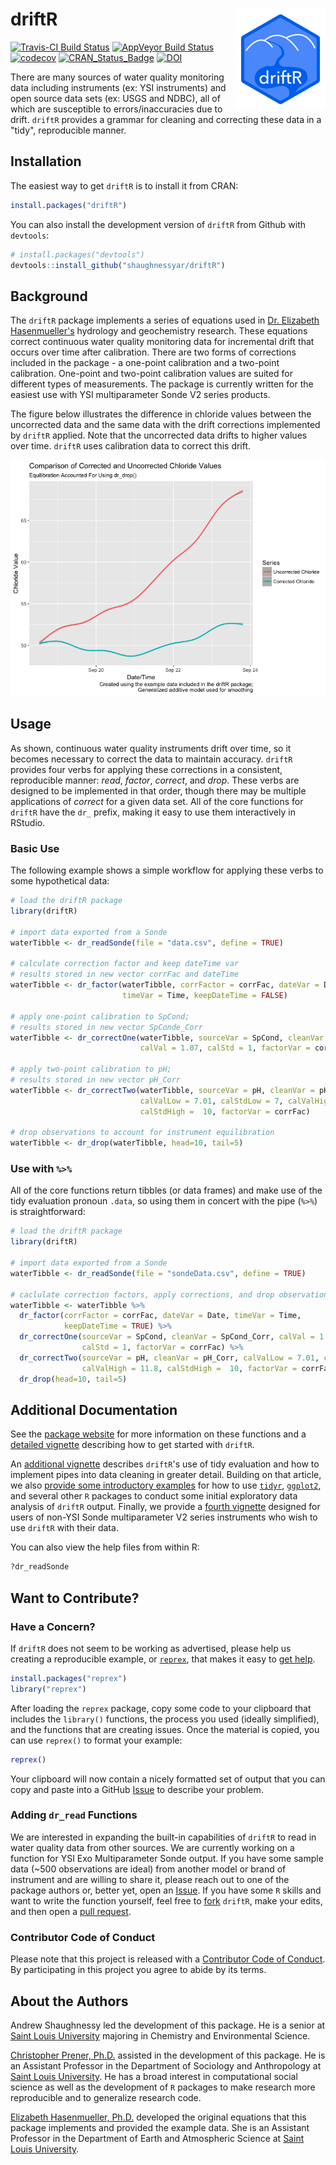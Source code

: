 
<!-- README.md is generated from README.Rmd. Please edit that file -->
driftR <img src="man/figures/logo.png" align="right" />
=======================================================

[![Travis-CI Build Status](https://travis-ci.org/shaughnessyar/driftR.svg?branch=master)](https://travis-ci.org/shaughnessyar/driftR) [![AppVeyor Build Status](https://ci.appveyor.com/api/projects/status/github/shaughnessyar/driftR?branch=master&svg=true)](https://ci.appveyor.com/project/shaughnessyar/driftR) [![codecov](https://codecov.io/gh/shaughnessyar/driftR/branch/master/graph/badge.svg)](https://codecov.io/gh/shaughnessyar/driftR) [![CRAN\_Status\_Badge](https://www.r-pkg.org/badges/version/driftR)](https://CRAN.R-project.org/package=driftR) [![DOI](https://zenodo.org/badge/91733812.svg)](https://zenodo.org/badge/latestdoi/91733812)

There are many sources of water quality monitoring data including instruments (ex: YSI instruments) and open source data sets (ex: USGS and NDBC), all of which are susceptible to errors/inaccuracies due to drift. `driftR` provides a grammar for cleaning and correcting these data in a "tidy", reproducible manner.

Installation
------------

The easiest way to get `driftR` is to install it from CRAN:

``` r
install.packages("driftR")
```

You can also install the development version of `driftR` from Github with `devtools`:

``` r
# install.packages("devtools")
devtools::install_github("shaughnessyar/driftR")
```

Background
----------

The `driftR` package implements a series of equations used in [Dr. Elizabeth Hasenmueller's](https://www.slu.edu/arts-and-sciences/earth-atmospheric-sciences/faculty/hasenmueller-elizabeth.php) hydrology and geochemistry research. These equations correct continuous water quality monitoring data for incremental drift that occurs over time after calibration. There are two forms of corrections included in the package - a one-point calibration and a two-point calibration. One-point and two-point calibration values are suited for different types of measurements. The package is currently written for the easiest use with YSI multiparameter Sonde V2 series products.

The figure below illustrates the difference in chloride values between the uncorrected data and the same data with the drift corrections implemented by `driftR` applied. Note that the uncorrected data drifts to higher values over time. `driftR` uses calibration data to correct this drift.

![](man/figures/chloride_Drop.png)

Usage
-----

As shown, continuous water quality instruments drift over time, so it becomes necessary to correct the data to maintain accuracy. `driftR` provides four verbs for applying these corrections in a consistent, reproducible manner: *read*, *factor*, *correct*, and *drop*. These verbs are designed to be implemented in that order, though there may be multiple applications of *correct* for a given data set. All of the core functions for `driftR` have the `dr_` prefix, making it easy to use them interactively in RStudio.

### Basic Use

The following example shows a simple workflow for applying these verbs to some hypothetical data:

``` r
# load the driftR package
library(driftR)

# import data exported from a Sonde 
waterTibble <- dr_readSonde(file = "data.csv", define = TRUE)

# calculate correction factor and keep dateTime var
# results stored in new vector corrFac and dateTime
waterTibble <- dr_factor(waterTibble, corrFactor = corrFac, dateVar = Date, 
                         timeVar = Time, keepDateTime = FALSE)

# apply one-point calibration to SpCond;
# results stored in new vector SpConde_Corr
waterTibble <- dr_correctOne(waterTibble, sourceVar = SpCond, cleanVar = SpCond_Corr, 
                             calVal = 1.07, calStd = 1, factorVar = corrFac)

# apply two-point calibration to pH;
# results stored in new vector pH_Corr
waterTibble <- dr_correctTwo(waterTibble, sourceVar = pH, cleanVar = pH_Corr, 
                             calValLow = 7.01, calStdLow = 7, calValHigh = 11.8, 
                             calStdHigh =  10, factorVar = corrFac)

# drop observations to account for instrument equilibration
waterTibble <- dr_drop(waterTibble, head=10, tail=5)
```

### Use with `%>%`

All of the core functions return tibbles (or data frames) and make use of the tidy evaluation pronoun `.data`, so using them in concert with the pipe (`%>%`) is straightforward:

``` r
# load the driftR package
library(driftR)

# import data exported from a Sonde 
waterTibble <- dr_readSonde(file = "sondeData.csv", define = TRUE)

# caclulate correction factors, apply corrections, and drop observations
waterTibble <- waterTibble %>%
  dr_factor(corrFactor = corrFac, dateVar = Date, timeVar = Time, 
            keepDateTime = TRUE) %>%
  dr_correctOne(sourceVar = SpCond, cleanVar = SpCond_Corr, calVal = 1.07, 
                calStd = 1, factorVar = corrFac) %>%
  dr_correctTwo(sourceVar = pH, cleanVar = pH_Corr, calValLow = 7.01, calStdLow = 7, 
                calValHigh = 11.8, calStdHigh =  10, factorVar = corrFac) %>%
  dr_drop(head=10, tail=5)
```

Additional Documentation
------------------------

See the [package website](https://shaughnessyar.github.io/driftR/) for more information on these functions and a [detailed vignette](https://shaughnessyar.github.io/driftR/articles/driftR.html) describing how to get started with `driftR`.

An [additional vignette](https://shaughnessyar.github.io/driftR/articles/TidyEval.html) describes `driftR`'s use of tidy evaluation and how to implement pipes into data cleaning in greater detail. Building on that article, we also [provide some introductory examples](https://shaughnessyar.github.io/driftR/articles/ExploringData.html) for how to use [`tidyr`](http://tidyr.tidyverse.org), [`ggplot2`](http://ggplot2.tidyverse.org), and several other `R` packages to conduct some initial exploratory data analysis of `driftR` output. Finally, we provide a [fourth vignette](https://shaughnessyar.github.io/driftR/articles/OtherData.html) designed for users of non-YSI Sonde multiparameter V2 series instruments who wish to use `driftR` with their data.

You can also view the help files from within R:

``` r
?dr_readSonde
```

Want to Contribute?
-------------------

### Have a Concern?

If `driftR` does not seem to be working as advertised, please help us creating a reproducible example, or [`reprex`](https://github.com/tidyverse/reprex), that makes it easy to [get help](https://www.tidyverse.org/help/).

``` r
install.packages("reprex")
library("reprex")
```

After loading the `reprex` package, copy some code to your clipboard that includes the `library()` functions, the process you used (ideally simplified), and the functions that are creating issues. Once the material is copied, you can use `reprex()` to format your example:

``` r
reprex()
```

Your clipboard will now contain a nicely formatted set of output that you can copy and paste into a GitHub [Issue](https://github.com/shaughnessyar/driftR/issues) to describe your problem.

### Adding `dr_read` Functions

We are interested in expanding the built-in capabilities of `driftR` to read in water quality data from other sources. We are currently working on a function for YSI Exo Multiparameter Sonde output. If you have some sample data (~500 observations are ideal) from another model or brand of instrument and are willing to share it, please reach out to one of the package authors or, better yet, open an [Issue](https://github.com/shaughnessyar/driftR/issues). If you have some `R` skills and want to write the function yourself, feel free to [fork](https://help.github.com/articles/fork-a-repo/) `driftR`, make your edits, and then open a [pull request](https://help.github.com/articles/about-pull-requests/).

### Contributor Code of Conduct

Please note that this project is released with a [Contributor Code of Conduct](.github/CODE_OF_CONDUCT.md). By participating in this project you agree to abide by its terms.

About the Authors
-----------------

Andrew Shaughnessy led the development of this package. He is a senior at [Saint Louis University](https://www.slu.edu) majoring in Chemistry and Environmental Science.

[Christopher Prener, Ph.D.](https://chris-prener.github.io) assisted in the development of this package. He is an Assistant Professor in the Department of Sociology and Anthropology at [Saint Louis University](https://www.slu.edu/arts-and-sciences/sociology-anthropology/). He has a broad interest in computational social science as well as the development of `R` packages to make research more reproducible and to generalize research code.

[Elizabeth Hasenmueller, Ph.D.](https://www.slu.edu/arts-and-sciences/earth-atmospheric-sciences/faculty/hasenmueller-elizabeth.php) developed the original equations that this package implements and provided the example data. She is an Assistant Professor in the Department of Earth and Atmospheric Science at [Saint Louis University](https://www.slu.edu/arts-and-sciences/earth-atmospheric-sciences/).
